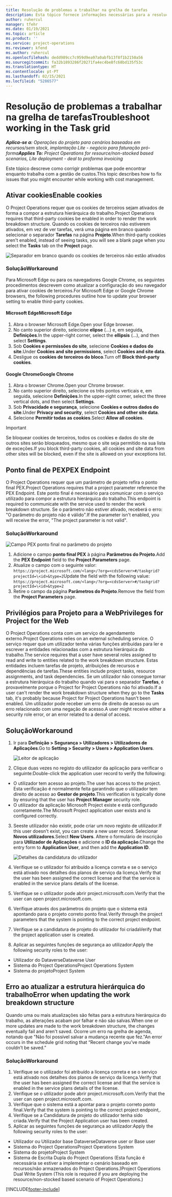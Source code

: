 ```yaml
---
title: Resolução de problemas a trabalhar na grelha de tarefas
description: Esta tópico fornece informações necessárias para a resolução de problemas quando trabalham na grelha de tarefas.
author: ruhercul
manager: tfehr
ms.date: 01/19/2021
ms.topic: article
ms.product: ''
ms.service: project-operations
ms.reviewer: kfend
ms.author: ruhercul
ms.openlocfilehash: dedd989cc7c959d9ea97a0abfb13f8f1b2150a56
ms.sourcegitcommit: fa32b1893286f20271fa4ec4be8fc68bd135f53c
ms.translationtype: HT
ms.contentlocale: pt-PT
ms.lasthandoff: 02/15/2021
ms.locfileid: "5286577"
---
```

# <a name="troubleshoot-working-in-the-task-grid"></a><span data-ttu-id="0caeb-103">Resolução de problemas a trabalhar na grelha de tarefas</span><span class="sxs-lookup"><span data-stu-id="0caeb-103">Troubleshoot working in the Task grid</span></span> 

<span data-ttu-id="0caeb-104">_**Aplica-se a:** Operações do projeto para cenários baseados em recursos/sem stock, implantação Lite - negócio para faturação pró-forma_</span><span class="sxs-lookup"><span data-stu-id="0caeb-104">_**Applies To:** Project Operations for resource/non-stocked based scenarios, Lite deployment - deal to proforma invoicing_</span></span>

<span data-ttu-id="0caeb-105">Este tópico descreve como corrigir problemas que pode encontrar enquanto trabalha com a gestão de custos.</span><span class="sxs-lookup"><span data-stu-id="0caeb-105">This topic describes how to fix issues that you might encounter while working with cost management.</span></span>

## <a name="enable-cookies"></a><span data-ttu-id="0caeb-106">Ativar cookies</span><span class="sxs-lookup"><span data-stu-id="0caeb-106">Enable cookies</span></span>

<span data-ttu-id="0caeb-107">O Project Operations requer que os cookies de terceiros sejam ativados de forma a compor a estrutura hierárquica do trabalho.</span><span class="sxs-lookup"><span data-stu-id="0caeb-107">Project Operations requires that third-party cookies be enabled in order to render the work breakdown structure.</span></span> <span data-ttu-id="0caeb-108">Quando os cookies de terceiros não estiverem ativados, em vez de ver tarefas, verá uma página em branco quando selecionar o separador **Tarefas** na página **Projeto**.</span><span class="sxs-lookup"><span data-stu-id="0caeb-108">When third-party cookies aren't enabled, instead of seeing tasks, you will see a blank page when you select the **Tasks** tab on the **Project** page.</span></span>

![Separador em branco quando os cookies de terceiros não estão ativados](media/blankschedule.png)


### <a name="workaround"></a><span data-ttu-id="0caeb-110">Solução</span><span class="sxs-lookup"><span data-stu-id="0caeb-110">Workaround</span></span>
<span data-ttu-id="0caeb-111">Para Microsoft Edge ou para os navegadores Google Chrome, os seguintes procedimentos descrevem como atualizar a configuração do seu navegador para ativar cookies de terceiros.</span><span class="sxs-lookup"><span data-stu-id="0caeb-111">For Microsoft Edge or Google Chrome browsers, the following procedures outline how to update your browser setting to enable third-party cookies.</span></span>

#### <a name="microsoft-edge"></a><span data-ttu-id="0caeb-112">Microsoft Edge</span><span class="sxs-lookup"><span data-stu-id="0caeb-112">Microsoft Edge</span></span>

1. <span data-ttu-id="0caeb-113">Abra o browser Microsoft Edge.</span><span class="sxs-lookup"><span data-stu-id="0caeb-113">Open your Edge browser.</span></span>
2. <span data-ttu-id="0caeb-114">No canto superior direito, selecione **elipse** (...) e, em seguida, **Definições**.</span><span class="sxs-lookup"><span data-stu-id="0caeb-114">In the upper-right corner, select the **ellipsis** (...), and then select **Settings**.</span></span>
3. <span data-ttu-id="0caeb-115">Sob **Cookies e permissões do site**, selecione **Cookies e dados do site**.</span><span class="sxs-lookup"><span data-stu-id="0caeb-115">Under **Cookies and site permissions**, select **Cookies and site data**.</span></span>
4. <span data-ttu-id="0caeb-116">Desligue os **cookies de terceiros do bloco**.</span><span class="sxs-lookup"><span data-stu-id="0caeb-116">Turn off **Block third-party cookies**.</span></span>

#### <a name="google-chrome"></a><span data-ttu-id="0caeb-117">Google Chrome</span><span class="sxs-lookup"><span data-stu-id="0caeb-117">Google Chrome</span></span>

1. <span data-ttu-id="0caeb-118">Abra o browser Chrome.</span><span class="sxs-lookup"><span data-stu-id="0caeb-118">Open your Chrome browser.</span></span>
2. <span data-ttu-id="0caeb-119">No canto superior direito, selecione os três pontos verticais e, em seguida, selecione **Definições**.</span><span class="sxs-lookup"><span data-stu-id="0caeb-119">In the upper-right corner, select the three vertical dots, and then select **Settings**.</span></span>
3. <span data-ttu-id="0caeb-120">Sob **Privacidade e segurança**, selecione **Cookies e outros dados do site**.</span><span class="sxs-lookup"><span data-stu-id="0caeb-120">Under **Privacy and security**, select **Cookies and other site data**.</span></span>
4. <span data-ttu-id="0caeb-121">Selecione **Permitir todas as cookies**.</span><span class="sxs-lookup"><span data-stu-id="0caeb-121">Select **Allow all cookies**.</span></span>

> [!IMPORTANT]
> <span data-ttu-id="0caeb-122">Se bloquear cookies de terceiros, todos os cookies e dados do site de outros sites serão bloqueados, mesmo que o site seja permitido na sua lista de exceções.</span><span class="sxs-lookup"><span data-stu-id="0caeb-122">If you block third-party cookies, all cookies and site data from other sites will be blocked, even if the site is allowed on your exceptions list.</span></span>

## <a name="pex-endpoint"></a><span data-ttu-id="0caeb-123">Ponto final de PEX</span><span class="sxs-lookup"><span data-stu-id="0caeb-123">PEX Endpoint</span></span>

<span data-ttu-id="0caeb-124">O Project Operations requer que um parâmetro de projeto refira o ponto final PEX.</span><span class="sxs-lookup"><span data-stu-id="0caeb-124">Project Operations requires that a project parameter reference the PEX Endpoint.</span></span> <span data-ttu-id="0caeb-125">Este ponto final é necessário para comunicar com o serviço utilizado para compor a estrutura hierárquica do trabalho.</span><span class="sxs-lookup"><span data-stu-id="0caeb-125">This endpoint is required to communicate with the service used to render the work breakdown structure.</span></span> <span data-ttu-id="0caeb-126">Se o parâmetro não estiver ativado, receberá o erro: "O parâmetro do projeto não é válido".</span><span class="sxs-lookup"><span data-stu-id="0caeb-126">If the parameter isn't enabled, you will receive the error, "The project parameter is not valid".</span></span> 

### <a name="workaround"></a><span data-ttu-id="0caeb-127">Solução</span><span class="sxs-lookup"><span data-stu-id="0caeb-127">Workaround</span></span>
 ![Campo PEX ponto final no parâmetro do projeto](media/projectparameter.png)

1. <span data-ttu-id="0caeb-129">Adicione o campo **ponto final PEX** à página **Parâmetros do Projeto**.</span><span class="sxs-lookup"><span data-stu-id="0caeb-129">Add the **PEX Endpoint** field to the **Project Parameters** page.</span></span>
2. <span data-ttu-id="0caeb-130">Atualize o campo com o seguinte valor: `https://project.microsoft.com/<lang>/?org=<cdsServer>#/taskgrid?projectId=\<id>&type=2`</span><span class="sxs-lookup"><span data-stu-id="0caeb-130">Update the field with the following value: `https://project.microsoft.com/<lang>/?org=<cdsServer>#/taskgrid?projectId=\<id>&type=2`</span></span>
3. <span data-ttu-id="0caeb-131">Retire o campo da página **Parâmetros do Projeto**.</span><span class="sxs-lookup"><span data-stu-id="0caeb-131">Remove the field from the **Project Parameters** page.</span></span>

## <a name="privileges-for-project-for-the-web"></a><span data-ttu-id="0caeb-132">Privilégios para Projeto para a Web</span><span class="sxs-lookup"><span data-stu-id="0caeb-132">Privileges for Project for the Web</span></span>

<span data-ttu-id="0caeb-133">O Project Operations conta com um serviço de agendamento externo.</span><span class="sxs-lookup"><span data-stu-id="0caeb-133">Project Operations relies on an external scheduling service.</span></span> <span data-ttu-id="0caeb-134">O serviço requer que um utilizador tenha várias funções atribuídas para ler e escrever a entidades relacionadas com a estrutura hierárquica do trabalho.</span><span class="sxs-lookup"><span data-stu-id="0caeb-134">The service requires that a user have several roles assigned to read and write to entities related to the work breakdown structure.</span></span> <span data-ttu-id="0caeb-135">Estas entidades incluem tarefas de projeto, atribuições de recursos e dependências de tarefas.</span><span class="sxs-lookup"><span data-stu-id="0caeb-135">These entities include project tasks, resource assignments, and task dependencies.</span></span> <span data-ttu-id="0caeb-136">Se um utilizador não consegue tornar a estrutura hierárquica do trabalho quando vai para o separador **Tarefas**, é provavelmente porque o Project for Project Operations não foi ativado.</span><span class="sxs-lookup"><span data-stu-id="0caeb-136">If a user can't render the work breakdown structure when they go to the **Tasks** tab, it's probably because Project for Project Operations hasn't been enabled.</span></span> <span data-ttu-id="0caeb-137">Um utilizador pode receber um erro de direito de acesso ou um erro relacionado com uma negação de acesso.</span><span class="sxs-lookup"><span data-stu-id="0caeb-137">A user might receive either a security role error, or an error related to a denial of access.</span></span>


## <a name="workaround"></a><span data-ttu-id="0caeb-138">Solução</span><span class="sxs-lookup"><span data-stu-id="0caeb-138">Workaround</span></span>

1. <span data-ttu-id="0caeb-139">Ir para **Definição > Segurança > Utilizadores > Utilizadores de Aplicações**.</span><span class="sxs-lookup"><span data-stu-id="0caeb-139">Go to **Setting > Security > Users > Application Users**.</span></span>  

   ![Leitor de aplicação](media/applicationuser.jpg)
   
2. <span data-ttu-id="0caeb-141">Clique duas vezes no registo do utilizador da aplicação para verificar o seguinte:</span><span class="sxs-lookup"><span data-stu-id="0caeb-141">Double-click the application user record to verify the following:</span></span>

 - <span data-ttu-id="0caeb-142">O utilizador tem acesso ao projeto.</span><span class="sxs-lookup"><span data-stu-id="0caeb-142">The user has access to the project.</span></span> <span data-ttu-id="0caeb-143">Esta verificação é normalmente feita garantindo que o utilizador tem direito de acesso ao **Gestor de projeto**.</span><span class="sxs-lookup"><span data-stu-id="0caeb-143">This verification is typically done by ensuring that the user has **Project Manager** security role.</span></span>
 - <span data-ttu-id="0caeb-144">O utilizador da aplicação Microsoft Project existe e está configurado corretamente.</span><span class="sxs-lookup"><span data-stu-id="0caeb-144">The Microsoft Project application user exists and is configured correctly.</span></span>
 
3. <span data-ttu-id="0caeb-145">Seeste utilizador não existir, pode criar um novo registo de utilizador.</span><span class="sxs-lookup"><span data-stu-id="0caeb-145">If this user doesn't exist, you can create a new user record.</span></span> <span data-ttu-id="0caeb-146">Selecionar **Novos utilizadores**.</span><span class="sxs-lookup"><span data-stu-id="0caeb-146">Select **New Users**.</span></span> <span data-ttu-id="0caeb-147">Altere o formulário de inscrição para **Utilizador de Aplicações** e adicione o **ID da aplicação**.</span><span class="sxs-lookup"><span data-stu-id="0caeb-147">Change the entry form to **Application User**, and then add the **Application ID**.</span></span>

   ![Detalhes da candidatura do utilizador](media/applicationuserdetails.jpg)

4. <span data-ttu-id="0caeb-149">Verifique se o utilizador foi atribuído a licença correta e se o serviço está ativado nos detalhes dos planos de serviço da licença.</span><span class="sxs-lookup"><span data-stu-id="0caeb-149">Verify that the user has been assigned the correct license and that the service is enabled in the service plans details of the license.</span></span>
5. <span data-ttu-id="0caeb-150">Verifique se o utilizador pode abrir project.microsoft.com.</span><span class="sxs-lookup"><span data-stu-id="0caeb-150">Verify that the user can open project.microsoft.com.</span></span>
6. <span data-ttu-id="0caeb-151">Verifique através dos parâmetros do projeto que o sistema está apontando para o projeto correto ponto final.</span><span class="sxs-lookup"><span data-stu-id="0caeb-151">Verify through the project parameters that the system is pointing to the correct project endpoint.</span></span>
7. <span data-ttu-id="0caeb-152">Verifique se a candidatura de projeto do utilizador foi criada</span><span class="sxs-lookup"><span data-stu-id="0caeb-152">Verify that the project application user is created.</span></span>
8. <span data-ttu-id="0caeb-153">Aplicar as seguintes funções de segurança ao utilizador:</span><span class="sxs-lookup"><span data-stu-id="0caeb-153">Apply the following security roles to the user:</span></span>

  - <span data-ttu-id="0caeb-154">Utilizador do Dataverse</span><span class="sxs-lookup"><span data-stu-id="0caeb-154">Dataverse User</span></span>
  - <span data-ttu-id="0caeb-155">Sistema do Project Operations</span><span class="sxs-lookup"><span data-stu-id="0caeb-155">Project Operations System</span></span>
  - <span data-ttu-id="0caeb-156">Sistema do projeto</span><span class="sxs-lookup"><span data-stu-id="0caeb-156">Project System</span></span>

## <a name="error-when-updating-the-work-breakdown-structure"></a><span data-ttu-id="0caeb-157">Erro ao atualizar a estrutura hierárquica do trabalho</span><span class="sxs-lookup"><span data-stu-id="0caeb-157">Error when updating the work breakdown structure</span></span>

<span data-ttu-id="0caeb-158">Quando uma ou mais atualizações são feitas para a estrutura hierárquica do trabalho, as alterações acabam por falhar e não são salvas.</span><span class="sxs-lookup"><span data-stu-id="0caeb-158">When one or more updates are made to the work breakdown structure, the changes eventually fail and aren't saved.</span></span> <span data-ttu-id="0caeb-159">Ocorre um erro na grelha de agenda, notando que "Não foi possível salvar a mudança recente que fez."</span><span class="sxs-lookup"><span data-stu-id="0caeb-159">An error occurs in the schedule grid noting that “Recent change you’ve made couldn’t be saved.”</span></span>

### <a name="workaround"></a><span data-ttu-id="0caeb-160">Solução</span><span class="sxs-lookup"><span data-stu-id="0caeb-160">Workaround</span></span>

1. <span data-ttu-id="0caeb-161">Verifique se o utilizador foi atribuído a licença correta e se o serviço está ativado nos detalhes dos planos de serviço da licença.</span><span class="sxs-lookup"><span data-stu-id="0caeb-161">Verify that the user has been assigned the correct license and that the service is enabled in the service plans details of the license.</span></span>
2. <span data-ttu-id="0caeb-162">Verifique se o utilizador pode abrir project.microsoft.com.</span><span class="sxs-lookup"><span data-stu-id="0caeb-162">Verify that the user can open project.microsoft.com.</span></span>
3. <span data-ttu-id="0caeb-163">Verifique que o sistema está a apontar para o projeto correto ponto final.</span><span class="sxs-lookup"><span data-stu-id="0caeb-163">Verify that the system is pointing to the correct project endpoint,.</span></span>
4. <span data-ttu-id="0caeb-164">Verifique se a Candidatura de projeto do utilizador tenha sido criada.</span><span class="sxs-lookup"><span data-stu-id="0caeb-164">Verify that the Project Application user has been created.</span></span>
5. <span data-ttu-id="0caeb-165">Aplicar as seguintes funções de segurança ao utilizador:</span><span class="sxs-lookup"><span data-stu-id="0caeb-165">Apply the following security roles to the user:</span></span>
  
  - <span data-ttu-id="0caeb-166">Utilizador ou Utilizador base Dataverse</span><span class="sxs-lookup"><span data-stu-id="0caeb-166">Dataverse user or Base user</span></span>
  - <span data-ttu-id="0caeb-167">Sistema do Project Operations</span><span class="sxs-lookup"><span data-stu-id="0caeb-167">Project Operations System</span></span>
  - <span data-ttu-id="0caeb-168">Sistema do projeto</span><span class="sxs-lookup"><span data-stu-id="0caeb-168">Project System</span></span>
  - <span data-ttu-id="0caeb-169">Sistema de Escrita Dupla do Project Operations (Esta função é necessária se estiver a implementar o cenário baseado em recursos/não armazenados do Project Operations.)</span><span class="sxs-lookup"><span data-stu-id="0caeb-169">Project Operations Dual Write System (This role is required if you are deploying the resource/non-stocked based scenario of Project Operations.)</span></span>


[!INCLUDE[footer-include](../includes/footer-banner.md)]